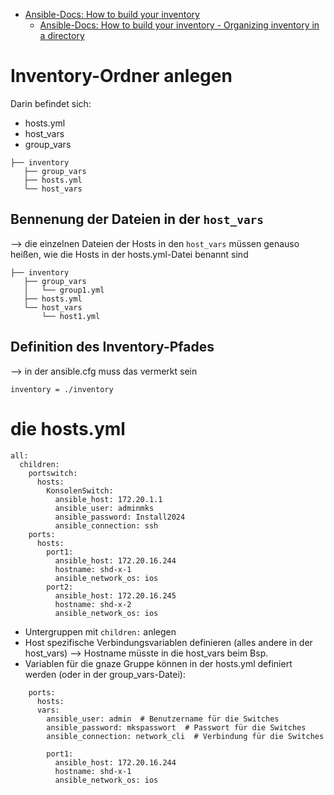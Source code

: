 - [Ansible-Docs: How to build your inventory](https://docs.ansible.com/ansible/latest/inventory_guide/intro_inventory.html#inventory-directory)
	- [Ansible-Docs: How to build your inventory - Organizing inventory in a directory](https://docs.ansible.com/ansible/latest/inventory_guide/intro_inventory.html#organizing-inventory-in-a-directory)
# Inventory-Ordner anlegen

Darin befindet sich:
- hosts.yml
- host_vars
- group_vars

```
├── inventory
   ├── group_vars
   ├── hosts.yml
   └── host_vars

```
## Bennenung der Dateien in der `host_vars`

--> die einzelnen Dateien der Hosts in den `host_vars` müssen genauso heißen, wie die Hosts in der hosts.yml-Datei benannt sind
```
├── inventory
   ├── group_vars
   │   └── group1.yml
   ├── hosts.yml
   └── host_vars
	   └── host1.yml
```

## Definition des Inventory-Pfades

--> in der ansible.cfg muss das vermerkt sein

```
inventory = ./inventory
```


# die hosts.yml

```
all:
  children:
    portswitch:
      hosts:
        KonsolenSwitch:
          ansible_host: 172.20.1.1
          ansible_user: adminmks
          ansible_password: Install2024
          ansible_connection: ssh
    ports:
      hosts:
        port1:
          ansible_host: 172.20.16.244
          hostname: shd-x-1
          ansible_network_os: ios
        port2:
          ansible_host: 172.20.16.245
          hostname: shd-x-2
          ansible_network_os: ios
```

- Untergruppen mit `children:` anlegen
- Host spezifische Verbindungsvariablen definieren (alles andere in der host_vars) --> Hostname müsste in die host_vars beim Bsp.
- Variablen für die gnaze Gruppe können in der hosts.yml definiert werden (oder in der group_vars-Datei):
```
    ports:
      hosts:
      vars:
        ansible_user: admin  # Benutzername für die Switches
        ansible_password: mkspasswort  # Passwort für die Switches
        ansible_connection: network_cli  # Verbindung für die Switches
        
        port1:
          ansible_host: 172.20.16.244
          hostname: shd-x-1
          ansible_network_os: ios
```
